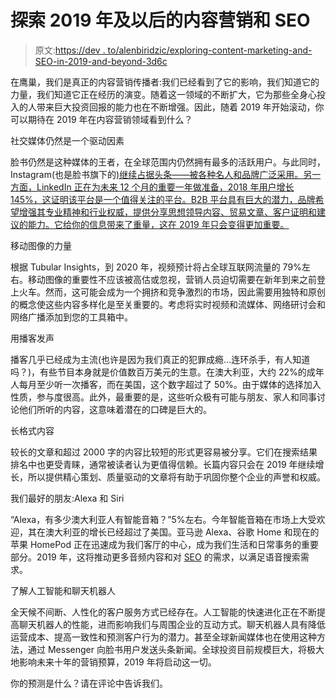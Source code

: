 # 探索 2019 年及以后的内容营销和 SEO

> 原文:[https://dev . to/alenbiridzic/exploring-content-marketing-and-SEO-in-2019-and-beyond-3d6c](https://dev.to/alenbirindzic/exploring-content-marketing-and-seo-in-2019-and-beyond-3d6c)

在鹰巢，我们是真正的内容营销传播者:我们已经看到了它的影响，我们知道它的力量，我们知道它正在经历的演变。随着这一领域的不断扩大，它为那些全身心投入的人带来巨大投资回报的能力也在不断增强。因此，随着 2019 年开始滚动，你可以期待在 2019 年在内容营销领域看到什么？

社交媒体仍然是一个驱动因素

脸书仍然是这种媒体的王者，在全球范围内仍然拥有最多的活跃用户。与此同时，Instagram(也是脸书旗下的[)继续占据头条——被各种名人和品牌广泛采用。另一方面，LinkedIn 正在为未来 12 个月的重要一年做准备，2018 年用户增长 145%，这证明该平台是一个值得关注的平台。B2B 平台具有巨大的潜力，品牌希望增强其专业精神和行业权威，提供分享思想领导内容、贸易文章、客户证明和建议的能力。它给你的信息带来了重量，这在 2019 年只会变得更加重要。](http://facebook.com)

移动图像的力量

根据 Tubular Insights，到 2020 年，视频预计将占全球互联网流量的 79%左右。移动图像的重要性不应该被高估或忽视，营销人员迫切需要在新年到来之前登上火车。然而，这可能会成为一个拥挤和竞争激烈的市场，因此需要用独特和原创的概念使这些内容多样化是至关重要的。考虑将实时视频和流媒体、网络研讨会和网络广播添加到您的工具箱中。

用播客发声

播客几乎已经成为主流(也许是因为我们真正的犯罪成瘾...连环杀手，有人知道吗？)，有些节目本身就是价值数百万美元的生意。在澳大利亚，大约 22%的成年人每月至少听一次播客，而在美国，这个数字超过了 50%。由于媒体的选择加入性质，参与度很高。此外，最重要的是，这些听众极有可能与朋友、家人和同事讨论他们所听的内容，这意味着潜在的口碑是巨大的。

长格式内容

较长的文章和超过 2000 字的内容比较短的形式更容易被分享。它们在搜索结果排名中也更受青睐，通常被读者认为更值得信赖。长篇内容只会在 2019 年继续增长，所以提供精心策划、质量驱动的文章将有助于巩固你整个企业的声誉和权威。

我们最好的朋友:Alexa 和 Siri

“Alexa，有多少澳大利亚人有智能音箱？”5%左右。今年智能音箱在市场上大受欢迎，其在澳大利亚的增长已经超过了美国。亚马逊 Alexa、谷歌 Home 和现在的苹果 HomePod 正在迅速成为我们客厅的中心，成为我们生活和日常事务的重要部分。2019 年，这将推动更多音频内容和对 [SEO](https://www.digitaleagles.com.au/services/search-engine-optimisation-seo/) 的需求，以满足语音搜索需求。

了解人工智能和聊天机器人

全天候不间断、人性化的客户服务方式已经存在。人工智能的快速进化正在不断提高聊天机器人的性能，进而影响我们与周围企业的互动方式。聊天机器人具有降低运营成本、提高一致性和预测客户行为的潜力。甚至全球新闻媒体也在使用这种方法，通过 Messenger 向脸书用户发送头条新闻。全球投资目前规模巨大，将极大地影响未来十年的营销预算，2019 年将启动这一切。

你的预测是什么？请在评论中告诉我们。